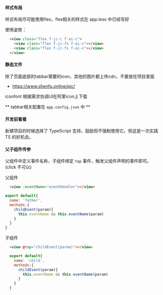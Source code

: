 
#### 样式布局
样式布局尽可能使用flex，flex相关的样式在 app.less 中已经写好

使用姿势：
```html
  <view class="flex f-jc-c f-ai-c">
    <view class="flex f-jc-fs f-ai-s"></view>
    <view class="flex f-jc-fs f-ai-s"></view>
  </view>
```

#### 静态文件

除了页面底部的tabbar需要的icon，其他的图片都上传cdn，不要放在项目里面
- https://www.shenfu.online/pic/

iconfont 根据需求协调UI在阿里icon上下载


** tabbar相关配置在 `app.config.json` 中 **


#### 开发前看看

新建项目的时候选择了 TypeScript 支持，鼓励但不强制使用它。但这是一次实践 TS 的好机会。


#### 父子组件传参

父组件中定义事件名称，子组件绑定 `tap` 事件，触发父组件声明的事件即可。(click 不可以)

父组件
```html
  <view :eventName="eventHandler"></view>
```

```js
export default{
  name: 'father',
  methods:{
    childEvent(param){
      this.eventName && this.eventName(param)
    }
  }
}
```

子组件

```html
  <view @tap="childEvent(parma)"></view>
```

```js
  export default{
    name: 'child',
    methods:{
      childEvent(param){
        this.eventName && this.eventName(param)
      }
    }
  }
```